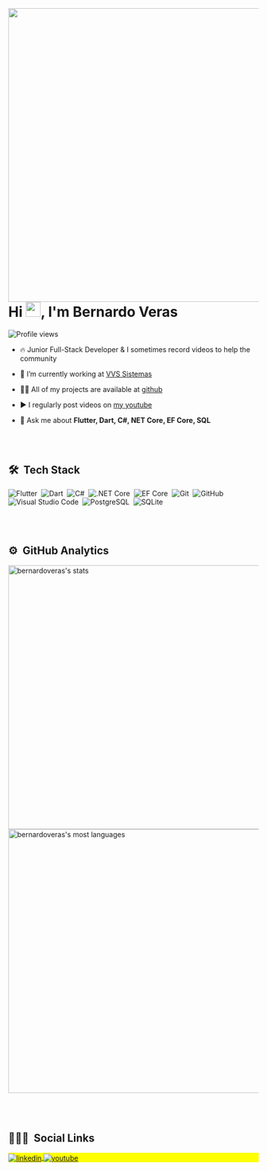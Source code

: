 
<img align="right" height="590em" src="https://raw.githubusercontent.com/gist/bernardoveras/9f0587f3d4e95f47641467401023b7bb/raw/76284d44a657888735d285402a8ccd988d59bec0/githubcard.svg"/>
<h1 align="left">Hi <img src="https://raw.githubusercontent.com/kaueMarques/kaueMarques/master/hi.gif" width="30px">, I'm Bernardo Veras</h1>
<p align="left"> <img src="https://komarev.com/ghpvc/?username=bernardoveras&color=8257E5" alt="Profile views" /> </p>

- 🔥 Junior Full-Stack Developer & I sometimes record videos to help the community

- 🔭 I’m currently working at [VVS Sistemas](https://vvssistemas.com.br)

- 👨‍💻 All of my projects are available at [github](https://github.com/bernardoveras?tab=repositories)

- ▶️ I regularly post videos on [my youtube](https://www.youtube.com/channel/UCIPQiNyFKC7j7lM-4pni0UQ)

- 💬 Ask me about **Flutter, Dart, C#, NET Core, EF Core, SQL**

<br><br>

## 🛠 &nbsp;Tech Stack

![Flutter](https://img.shields.io/badge/-Flutter-05122A?style=flat&logo=flutter)&nbsp;
![Dart](https://img.shields.io/badge/-Dart-05122A?style=flat&logo=dart)&nbsp;
![C#](https://img.shields.io/badge/-CSharp-05122A?style=flat&logo=c-sharp)&nbsp;
![.NET Core](https://img.shields.io/badge/-.NET%20Core-05122A?style=flat&logo=net-core)&nbsp;
![EF Core](https://img.shields.io/badge/-EF%20Core-05122A?style=flat&logo=ef-core)&nbsp;
![Git](https://img.shields.io/badge/-Git-05122A?style=flat&logo=git)&nbsp;
![GitHub](https://img.shields.io/badge/-GitHub-05122A?style=flat&logo=github)&nbsp;
![Visual Studio Code](https://img.shields.io/badge/-Visual%20Studio%20Code-05122A?style=flat&logo=visual-studio-code&logoColor=007ACC)&nbsp;
![PostgreSQL](https://img.shields.io/badge/-PostgreSQL-05122A?style=flat&logo=postgresql)&nbsp;
![SQLite](https://img.shields.io/badge/-SQLite-05122A?style=flat&logo=sqlite)&nbsp;

<br><br>

## ⚙️ &nbsp;GitHub Analytics

<p align="left">
<img width="530em" src="https://github-readme-stats.vercel.app/api?username=bernardoveras&show_icons=true&theme=vision-friendly-dark" alt="bernardoveras's stats"/>
<img width="530em" src="https://github-readme-stats.vercel.app/api/top-langs/?username=bernardoveras&layout=compact&theme=vision-friendly-dark" alt="bernardoveras's most languages"/>
</p>

<br><br>

## 👨🏽‍🦲 &nbsp;Social Links

<p align="left" style="background:yellow">
<a href="https://linkedin.com/in/bernardoveras" target="_blank">
  <img align="center" src="https://img.shields.io/badge/-bernardoveras-05122A?style=flat&logo=linkedin" alt="linkedin"/>
</a>
<a href="https://www.youtube.com/channel/UCIPQiNyFKC7j7lM-4pni0UQ" target="_blank">
 <img align="center" src="https://img.shields.io/badge/-bernardoveras-05122A?style=flat&logo=youtube" alt="youtube"/>
</a>
</p>
